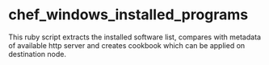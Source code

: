 chef_windows_installed_programs
===============================

This ruby script extracts the installed software list, compares with metadata of available http server and creates cookbook which can be applied on destination node.  

